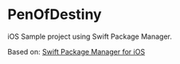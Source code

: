 # PenOfDestiny

iOS Sample project using Swift Package Manager.

Based on: [Swift Package Manager for iOS](https://www.raywenderlich.com/7242045-swift-package-manager-for-ios)
